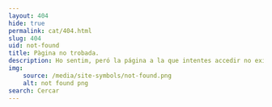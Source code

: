 ```yaml
---
layout: 404
hide: true
permalink: cat/404.html
slug: 404
uid: not-found
title: Pàgina no trobada.
description: Ho sentim, peró la página a la que intentes accedir no existeix. Prova a navegar per les opcions del menú o utiliza el acercador per trobar el que busques.
img:
    source: /media/site-symbols/not-found.png
    alt: not found png
search: Cercar
---
```

